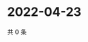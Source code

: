 # 2022-04-23

共 0 条

<!-- BEGIN WEIBO -->
<!-- 最后更新时间 Sat Apr 23 2022 17:12:18 GMT+0800 (China Standard Time) -->

<!-- END WEIBO -->
